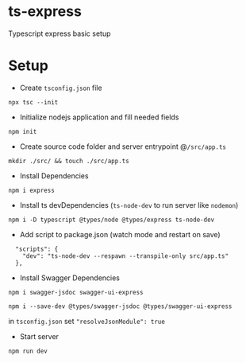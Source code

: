 # ts-express
Typescript express basic setup

# Setup

- Create `tsconfig.json` file

```
npx tsc --init
```
- Initialize nodejs application and fill needed fields

```
npm init
```
- Create source code folder and server entrypoint @`/src/app.ts`

```
mkdir ./src/ && touch ./src/app.ts
```

- Install Dependencies

```
npm i express
```

- Install ts devDependencies (`ts-node-dev` to run server like `nodemon`)

```
npm i -D typescript @types/node @types/express ts-node-dev
```

- Add script to package.json (watch mode and restart on save)

```
  "scripts": {
	"dev": "ts-node-dev --respawn --transpile-only src/app.ts"
  },
```
- Install Swagger Dependencies

```
npm i swagger-jsdoc swagger-ui-express
```

```
npm i --save-dev @types/swagger-jsdoc @types/swagger-ui-express
```

in `tsconfig.json` set  `"resolveJsonModule": true`

- Start server

```
npm run dev
```